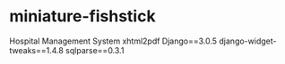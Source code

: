 # miniature-fishstick
Hospital Management System
xhtml2pdf
Django==3.0.5
django-widget-tweaks==1.4.8
sqlparse==0.3.1
